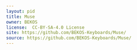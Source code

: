 ```yaml
---
layout: pid
title: Muse
owner: BEKOS
license:  CC-BY-SA-4.0 License
site: https://github.com/BEKOS-Keyboards/Muse/
source: https://github.com/BEKOS-Keyboards/Muse/
---
```

